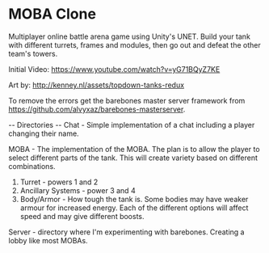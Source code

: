 # MOBA Clone

Multiplayer online battle arena game using Unity's UNET. Build your tank with different turrets, frames and modules, then go out and defeat the other team's towers.

Initial Video: https://www.youtube.com/watch?v=yG71BQyZ7KE

Art by: http://kenney.nl/assets/topdown-tanks-redux

To remove the errors get the barebones master server framework from https://github.com/alvyxaz/barebones-masterserver.

-- Directories --
Chat - Simple implementation of a chat including a player changing their name.

MOBA - The implementation of the MOBA. The plan is to allow the player to select different parts of the tank. This will create variety based on different combinations.
1. Turret - powers 1 and 2
2. Ancillary Systems - power 3 and 4
3. Body/Armor - How tough the tank is. Some bodies may have weaker armour for increased energy.
Each of the different options will affect speed and may give different boosts.

Server - directory where I'm experimenting with barebones. Creating a lobby like most MOBAs.


